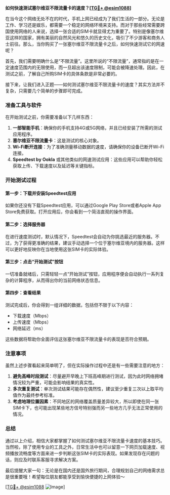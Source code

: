 **如何快速测试塞尔维亚不限流量卡的速度？[[TG💪+ @esim1088](https://t.me/s/esim1088)]**

在当今这个网络无处不在的时代，手机上网已经成为了我们生活的一部分。无论是工作、学习还是娱乐，都需要一个稳定的网络环境来支持。而对于那些经常需要跨国使用网络的人来说，选择一张合适的SIM卡就显得尤为重要了。特别是像塞尔维亚这样的国家，拥有美丽的自然风光和悠久的历史文化，吸引了不少游客和商务人士前往。那么，当你购买了一张塞尔维亚不限流量卡之后，如何快速测试它的网速呢？

首先，我们需要明确什么是“不限流量”。这里所说的“不限流量”，通常指的是在一定速度范围内的无限使用，而一旦超出该速度限制，可能会被降速处理。因此，在测试之前，了解自己所购SIM卡的具体条款是非常必要的。

接下来，让我们进入正题——如何测试塞尔维亚不限流量卡的速度？其实方法并不复杂，只需要几个简单的步骤即可完成。

### 准备工具与软件

在开始测试之前，你需要准备以下几样东西：

1. **一部智能手机**：确保你的手机支持4G或5G网络，并且已经安装了所需的测试应用程序。
2. **塞尔维亚不限流量卡**：这是测试的核心对象。
3. **Wi-Fi断开连接**：为了准确测量移动数据的速度，请确保你的设备已断开Wi-Fi连接。
4. **Speedtest by Ookla** 或其他类似的网速测试应用：这些应用可以帮助你轻松获取上传、下载速度以及延迟等关键指标。

### 开始测试过程

#### 第一步：下载并安装Speedtest应用

如果你还没有下载Speedtest应用，可以通过Google Play Store或者Apple App Store免费获取。打开应用后，你会看到一个简洁直观的操作界面。

#### 第二步：选择服务器

在进行速度测试时，默认情况下，Speedtest会自动为你挑选最近的服务器。不过，为了获得更准确的结果，建议手动选择一个位于塞尔维亚境内的服务器。这样可以更好地反映你在当地使用这张SIM卡的实际体验。

#### 第三步：点击“开始测试”按钮

一切准备就绪后，只需轻轻一点“开始测试”按钮，应用程序便会自动执行一系列复杂的计算程序，从而得出你的当前网络状态信息。

#### 第四步：查看结果

测试完成后，你会得到一组详细的数据，包括但不限于以下内容：
- 下载速度（Mbps）
- 上传速度（Mbps）
- 网络延迟（ms）

这些数据将帮助你全面评估这张塞尔维亚不限流量卡的表现是否符合预期。

### 注意事项

虽然上述步骤看起来简单明了，但在实际操作过程中还是有一些需要注意的地方：

1. **避免高峰时段测试**：尽量避开早晚上下班高峰期进行测试，因为此时网络拥堵情况较为严重，可能会影响结果的真实性。
2. **多次重复测试**：单次测试结果可能存在偶然性，建议至少重复三次以上取平均值作为最终参考标准。
3. **考虑地理位置因素**：不同地区的网络覆盖质量差异较大，所以即使在同一张SIM卡下，也可能出现某些地方信号特别强而另一些地方几乎无法正常使用的情况。

### 总结

通过以上介绍，相信大家都掌握了如何测试塞尔维亚不限流量卡速度的基本技巧。当然啦，除了使用专业的工具之外，日常生活中也可以留意一下网页加载速度、视频播放流畅度等方面来进一步判断这张SIM卡的实际表现。如果发现存在问题的话，则应及时联系客服寻求解决方案。

最后提醒大家一句：无论是在国内还是国外旅行期间，合理规划自己的网络需求总是很重要哦！希望每位朋友都能享受到愉快便捷的上网体验～

[[TG💪+ @esim1088](https://t.me/s/esim1088) ![Image](https://i.postimg.cc/4NQfJmqS/Snipaste-2025-05-13-00-14-12.png)]